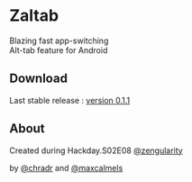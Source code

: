 Zaltab
======

Blazing fast app-switching<br />
Alt-tab feature for Android

Download
--------

Last stable release : [version 0.1.1](https://github.com/chrisghost/zaltab/releases/tag/0.1.1)

About
-----

Created during Hackday.S02E08 [@zengularity](https://twitter.com/zengularity)<br />

by [@chradr](https://twitter.com/chradr) 
and [@maxcalmels](https://twitter.com/maxcalmels)
